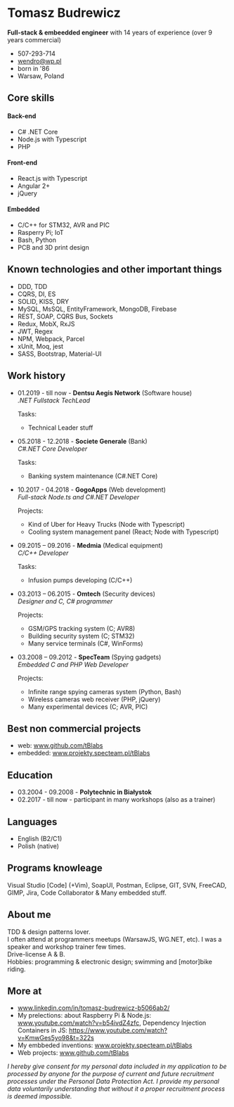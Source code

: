# Tomasz Budrewicz
**Full-stack & embeedded engineer** with 14 years of experience (over 9 years commercial)

- 507-293-714
- wendro@wp.pl
- born in '86
- Warsaw, Poland

## Core skills

#### Back-end
- C# .NET Core
- Node.js with Typescript
- PHP

#### Front-end
- React.js with Typescript
- Angular 2+
- jQuery

#### Embedded
- C/C++ for STM32, AVR and PIC
- Rasperry Pi; IoT
- Bash, Python
- PCB and 3D print design

## Known technologies and other important things
- DDD, TDD
- CQRS, DI, ES
- SOLID, KISS, DRY
- MySQL, MsSQL, EntityFramework, MongoDB, Firebase
- REST, SOAP, CQRS Bus, Sockets
- Redux, MobX, RxJS
- JWT, Regex
- NPM, Webpack, Parcel
- xUnit, Moq, jest 
- SASS, Bootstrap, Material-UI

## Work history

- 01.2019 - till now - **Dentsu Aegis Network** (Software house)  
  *.NET Fullstack TechLead*  
  
  Tasks:
  - Technical Leader stuff
  
- 05.2018 - 12.2018 - **Societe Generale** (Bank)  
  *C#.NET Core Developer*  

  Tasks:
  - Banking system maintenance (C#.NET Core)
  
- 10.2017 - 04.2018 - **GogoApps** (Web development)  
  *Full-stack Node.ts and C#.NET Developer*  

  Projects:
  - Kind of Uber for Heavy Trucks (Node with Typescript)  
  - Cooling system management panel (React; Node with Typescript)
  
- 09.2015 – 09.2016 - **Medmia** (Medical equipment)  
  *C/C++ Developer*  

  Tasks:
  - Infusion pumps developing (C/C++)
  
- 03.2013 – 06.2015 - **Omtech** (Security devices)  
  *Designer and C, C# programmer*  

  Projects:
  - GSM/GPS tracking system (C; AVR8)  
  - Building security system (C; STM32)  
  - Many service terminals (C#, WinForms)
  
- 03.2008 – 09.2012 - **SpecTeam** (Spying gadgets)  
  *Embedded C and PHP Web Developer*  

  Projects:
  - Infinite range spying cameras system (Python, Bash)  
  - Wireless cameras web receiver (PHP, jQuery)  
  - Many experimental devices (C; AVR, PIC)
  
## Best non commercial projects
- web: www.github.com/tBlabs
- embedded: www.projekty.specteam.pl/tBlabs

## Education
- 03.2004 - 09.2008 - **Polytechnic in Białystok**
- 02.2017 - till now - participant in many workshops (also as a trainer)

## Languages

- English (B2/C1)
- Polish (native)

## Programs knowleage

Visual Studio [Code] (+Vim), SoapUI, Postman, Eclipse, GIT, SVN, FreeCAD, GIMP, Jira, Code Collaborator & Many embedded stuff.

## About me

TDD & design patterns lover.   
I often attend at programmers meetups (WarsawJS, WG.NET, etc). I was a speaker and workshop trainer few times.  
Drive-license A & B.  
Hobbies: programming & electronic design; swimming and [motor]bike riding.

## More at
- www.linkedin.com/in/tomasz-budrewicz-b5066ab2/
- My prelections: about Raspberry Pi & Node.js: www.youtube.com/watch?v=b54ivdZ4zfc, Dependency Injection Containers in JS: https://www.youtube.com/watch?v=KmwGes5yo98&t=322s
- My embbeded inventions: www.projekty.specteam.pl/tBlabs
- Web projects: www.github.com/tBlabs

  
    
      
*I hereby give consent for my personal data included in my application to be processed by anyone for the purpose of current and future recruitment processes under the Personal Data Protection Act. I provide my personal data voluntarily understanding that without it a proper recruitment process is deemed impossible.*
